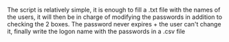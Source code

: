 The script is relatively simple, it is enough to fill a .txt file with the names of the users, it will then be in charge of modifying the passwords in addition to checking the 2 boxes. The password never expires + the user can't change it, finally write the logon name with the passwords in a .csv file
